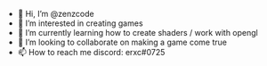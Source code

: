 - 👋 Hi, I’m @zenzcode
- 👀 I’m interested in creating games
- 🌱 I’m currently learning how to create shaders / work with opengl
- 💞️ I’m looking to collaborate on making a game come true
- 📫 How to reach me discord: erxc#0725

<!---
zenzcode/zenzcode is a ✨ special ✨ repository because its `README.md` (this file) appears on your GitHub profile.
You can click the Preview link to take a look at your changes.
--->
